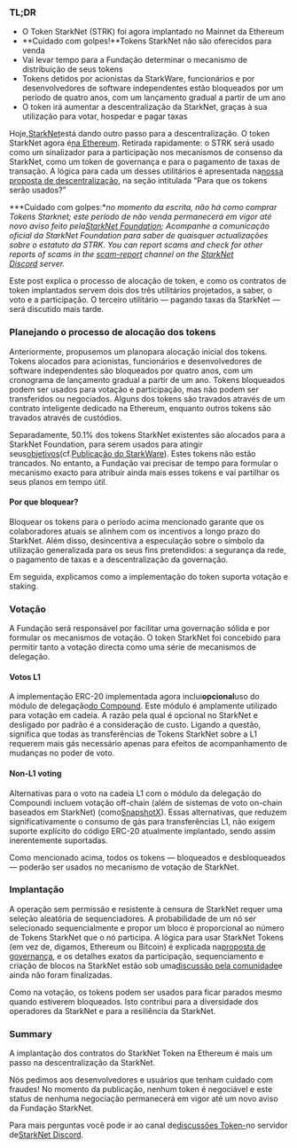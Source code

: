 ### TL;DR

* O Token StarkNet (STRK) foi agora implantado no Mainnet da Ethereum
* **Cuidado com golpes!**Tokens StarkNet não são oferecidos para venda
* Vai levar tempo para a Fundação determinar o mecanismo de distribuição de seus tokens
* Tokens detidos por acionistas da StarkWare, funcionários e por desenvolvedores de software independentes estão bloqueados por um período de quatro anos, com um lançamento gradual a partir de um ano
* O token irá aumentar a descentralização da StarkNet, graças à sua utilização para votar, hospedar e pagar taxas

Hoje,[StarkNet](https://starknet.io/)está dando outro passo para a descentralização. O token StarkNet agora é[na Ethereum](https://etherscan.io/address/0xca14007eff0db1f8135f4c25b34de49ab0d42766). Retirada rapidamente: o STRK será usado como um sinalizador para a participação nos mecanismos de consenso da StarkNet, como um token de governança e para o pagamento de taxas de transação. A lógica para cada um desses utilitários é apresentada na[nossa proposta de descentralização](https://medium.com/@starkware/part-2-a-decentralization-and-governance-proposal-for-starknet-23e335645778), na seção intitulada “Para que os tokens serão usados?”

***Cuidado com golpes:**no momento da escrita, não há como comprar Tokens Starknet; este período de não venda permanecerá em vigor até novo aviso feito pela[StarkNet Foundation](https://twitter.com/StarkNetFndn); Acompanhe a comunicação oficial da StarkNet Foundation para saber de quaisquer actualizações sobre o estatuto da STRK. You can report scams and check for other reports of scams in the [scam-report](https://discord.gg/qypnmzkhbc) channel on the [StarkNet Discord](http://starknet.io/discord) server.*

Este post explica o processo de alocação de token, e como os contratos de token implantados servem dois dos três utilitários projetados, a saber, o voto e a participação. O terceiro utilitário — pagando taxas da StarkNet — será discutido mais tarde.

### Planejando o processo de alocação dos tokens

Anteriormente, propusemos um plano[](https://medium.com/starkware/part-3-starknet-token-design-5cc17af066c6)para alocação inicial dos tokens. Tokens alocados para acionistas, funcionários e desenvolvedores de software independentes são bloqueados por quatro anos, com um cronograma de lançamento gradual a partir de um ano. Tokens bloqueados podem ser usados para votação e participação, mas não podem ser transferidos ou negociados. Alguns dos tokens são travados através de um contrato inteligente dedicado na Ethereum, enquanto outros tokens são travados através de custódios.

Separadamente, 50.1% dos tokens StarkNet existentes são alocados para a StarkNet Foundation, para serem usados para atingir seus[objetivos](https://medium.com/@StarkNet_Foundation/welcome-to-the-world-starknet-foundation-7bd55d5dbc59)(cf.[Publicação do StarkWare](https://medium.com/starkware/introducing-the-starknet-foundation-bd4b4379fbb)). Estes tokens não estão trancados. No entanto, a Fundação vai precisar de tempo para formular o mecanismo exacto para atribuir ainda mais esses tokens e vai partilhar os seus planos em tempo útil.

#### Por que bloquear?

Bloquear os tokens para o período acima mencionado garante que os colaboradores atuais se alinhem com os incentivos a longo prazo do StarkNet. Além disso, desincentiva a especulação sobre o símbolo da utilização generalizada para os seus fins pretendidos: a segurança da rede, o pagamento de taxas e a descentralização da governação.

Em seguida, explicamos como a implementação do token suporta votação e staking.

### Votação

A Fundação será responsável por facilitar uma governação sólida e por formular os mecanismos de votação. O token StarkNet foi concebido para permitir tanto a votação directa como uma série de mecanismos de delegação.

#### Votos L1

A implementação ERC-20 implementada agora inclui**opcional**uso do módulo de delegação[do Compound](https://docs.compound.finance/v2/governance/). Este módulo é amplamente utilizado para votação em cadeia. A razão pela qual é opcional no StarkNet e desligado por padrão é a consideração de custo. Ligando a questão, significa que todas as transferências de Tokens StarkNet sobre a L1 requerem mais gás necessário apenas para efeitos de acompanhamento de mudanças no poder de voto.

#### Non-L1 voting

Alternativas para o voto na cadeia L1 com o módulo da delegação do Compoundi incluem votação off-chain (além de sistemas de voto on-chain baseados em StarkNet) (como[SnapshotX](https://snapshot.mirror.xyz/cUOrwdtEs5PvNh0sqYWWxPjt8GdJWn_Qp3cl7E3_8IU)). Essas alternativas, que reduzem significativamente o consumo de gás para transferências L1, não exigem suporte explícito do código ERC-20 atualmente implantado, sendo assim inerentemente suportadas.

Como mencionado acima, todos os tokens — bloqueados e desbloqueados — poderão ser usados no mecanismo de votação de StarkNet.

### Implantação

A operação sem permissão e resistente à censura de StarkNet requer uma seleção aleatória de sequenciadores. A probabilidade de um nó ser selecionado sequencialmente e propor um bloco é proporcional ao número de Tokens StarkNet que o nó participa. A lógica para usar StarkNet Tokens (em vez de, digamos, Ethereum ou Bitcoin) é explicada na[proposta de governança](https://medium.com/@starkware/part-2-a-decentralization-and-governance-proposal-for-starknet-23e335645778), e os detalhes exatos da participação, sequenciamento e criação de blocos na StarkNet estão sob uma[discussão pela comunidade](https://community.starknet.io/t/starknet-decentralized-protocol-introduction/2671)e ainda não foram finalizadas.

Como na votação, os tokens podem ser usados para ficar parados mesmo quando estiverem bloqueados. Isto contribui para a diversidade dos operadores da StarkNet e para a resiliência da StarkNet.

### Summary

A implantação dos contratos do StarkNet Token na Ethereum é mais um passo na descentralização da StarkNet.

Nós pedimos aos desenvolvedores e usuários que tenham cuidado com fraudes! No momento da publicação, nenhum token é negociável e este status de nenhuma negociação permanecerá em vigor até um novo aviso da Fundação StarkNet.

Para mais perguntas você pode ir ao canal de[discussões Token-](https://discord.gg/qypnmzkhbc)no servidor de[StarkNet Discord](http://starknet.io/discord).